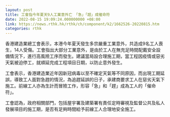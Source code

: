 ```yaml
---
layout: post
title: 工會指今年夏天9人工業意外亡　「急」「趕」成催命符
date: 2022-08-15 19:09:24.000000000 +08:00
link: https://news.rthk.hk/rthk/ch/component/k2/1662526-20220815.htm
categories: rthk
---
```


香港建造業總工會表示，本港今年夏天發生多宗嚴重工業意外，共造成9名工人喪生，14人受傷。工會指出大部分工業意外，是由於工人在無充足時間配戴安全設備情況下，進行高風險工序而發生。建議當局設合理施工期，當工程因疫情或惡劣天氣被迫停工，就順延完成工程項目日期，以防止意外發生。

工會表示，香港建造業近年因新冠病毒以至不確定天氣等不同原因，而出現工期延誤，導致工人面對急趕的情況，為追趕延誤的日子，承建商要求工人在惡劣天氣下施工。前線工人亦為生計而冒險工作，形容「急」和「趕」成為工人的「催命符」。

工會認為，政府相關部門，包括屋宇署及建築署有責任定時審視及監督公共及私人發展項目的施工期，是否有足夠時間給予前線工人合理地安全施工。
